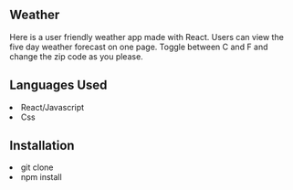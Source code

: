## Weather
Here is a user friendly weather app made with React. Users can view the five day weather forecast on one page. Toggle between C and F and change the zip code as you please.

## Languages Used 
<li> React/Javascript</li>
<li> Css</li>


## Installation
<li> git clone</li>
<li> npm install </li>
